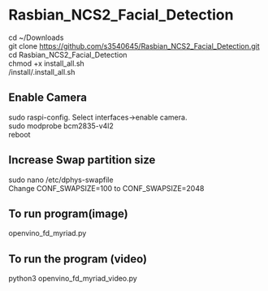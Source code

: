 # Rasbian_NCS2_Facial_Detection


cd ~/Downloads  <br />
git clone https://github.com/s3540645/Rasbian_NCS2_Facial_Detection.git <br />
cd Rasbian_NCS2_Facial_Detection <br />
chmod +x install_all.sh <br />
/install/.install_all.sh <br />

Enable Camera
---------------
sudo raspi-config. Select interfaces→enable camera. <br />
sudo modprobe bcm2835-v4l2 <br />
reboot <br />


Increase Swap partition size
----------------------------
sudo nano /etc/dphys-swapfile <br />
Change CONF_SWAPSIZE=100 to CONF_SWAPSIZE=2048

To run program(image)
--------------------
openvino_fd_myriad.py

To run the program (video)
----------------------------
python3 openvino_fd_myriad_video.py
